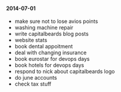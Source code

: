 #### 2014-07-01 ###

- make sure not to lose avios points
- washing machine repair
- write capitalbeards blog posts
- website stats
- book dental appoitment
- deal with changing insurance
- book eurostar for devops days
- book hotels for devops days
- respond to nick about capitalbeards logo
- do june accounts
- check tax stuff
